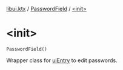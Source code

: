 [libui.ktx](../index.md) / [PasswordField](index.md) / [&lt;init&gt;](./-init-.md)

# &lt;init&gt;

`PasswordField()`

Wrapper class for [uiEntry](../../libui/ui-entry.md) to edit passwords.

